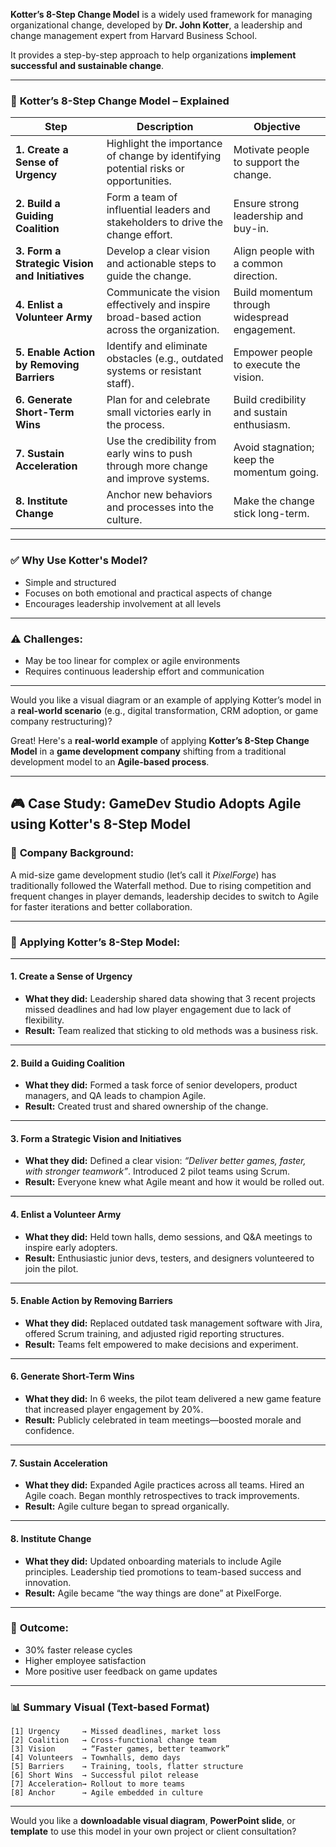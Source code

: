 **Kotter’s 8-Step Change Model** is a widely used framework for managing organizational change, developed by **Dr. John Kotter**, a leadership and change management expert from Harvard Business School.

It provides a step-by-step approach to help organizations **implement successful and sustainable change**.

---

### 🧱 **Kotter’s 8-Step Change Model – Explained**

| Step                                           | Description                                                                                | Objective                                     |
| ---------------------------------------------- | ------------------------------------------------------------------------------------------ | --------------------------------------------- |
| **1. Create a Sense of Urgency**               | Highlight the importance of change by identifying potential risks or opportunities.        | Motivate people to support the change.        |
| **2. Build a Guiding Coalition**               | Form a team of influential leaders and stakeholders to drive the change effort.            | Ensure strong leadership and buy-in.          |
| **3. Form a Strategic Vision and Initiatives** | Develop a clear vision and actionable steps to guide the change.                           | Align people with a common direction.         |
| **4. Enlist a Volunteer Army**                 | Communicate the vision effectively and inspire broad-based action across the organization. | Build momentum through widespread engagement. |
| **5. Enable Action by Removing Barriers**      | Identify and eliminate obstacles (e.g., outdated systems or resistant staff).              | Empower people to execute the vision.         |
| **6. Generate Short-Term Wins**                | Plan for and celebrate small victories early in the process.                               | Build credibility and sustain enthusiasm.     |
| **7. Sustain Acceleration**                    | Use the credibility from early wins to push through more change and improve systems.       | Avoid stagnation; keep the momentum going.    |
| **8. Institute Change**                        | Anchor new behaviors and processes into the culture.                                       | Make the change stick long-term.              |

---

### ✅ **Why Use Kotter's Model?**

* Simple and structured
* Focuses on both emotional and practical aspects of change
* Encourages leadership involvement at all levels

---

### ⚠️ Challenges:

* May be too linear for complex or agile environments
* Requires continuous leadership effort and communication

---

Would you like a visual diagram or an example of applying Kotter’s model in a **real-world scenario** (e.g., digital transformation, CRM adoption, or game company restructuring)?


Great! Here's a **real-world example** of applying **Kotter’s 8-Step Change Model** in a **game development company** shifting from a traditional development model to an **Agile-based process**.

---

## 🎮 **Case Study: GameDev Studio Adopts Agile using Kotter's 8-Step Model**

### 🏢 **Company Background:**

A mid-size game development studio (let’s call it *PixelForge*) has traditionally followed the Waterfall method. Due to rising competition and frequent changes in player demands, leadership decides to switch to Agile for faster iterations and better collaboration.

---

### 📘 **Applying Kotter’s 8-Step Model:**

---

#### **1. Create a Sense of Urgency**

* **What they did:** Leadership shared data showing that 3 recent projects missed deadlines and had low player engagement due to lack of flexibility.
* **Result:** Team realized that sticking to old methods was a business risk.

---

#### **2. Build a Guiding Coalition**

* **What they did:** Formed a task force of senior developers, product managers, and QA leads to champion Agile.
* **Result:** Created trust and shared ownership of the change.

---

#### **3. Form a Strategic Vision and Initiatives**

* **What they did:** Defined a clear vision: *“Deliver better games, faster, with stronger teamwork”*. Introduced 2 pilot teams using Scrum.
* **Result:** Everyone knew what Agile meant and how it would be rolled out.

---

#### **4. Enlist a Volunteer Army**

* **What they did:** Held town halls, demo sessions, and Q\&A meetings to inspire early adopters.
* **Result:** Enthusiastic junior devs, testers, and designers volunteered to join the pilot.

---

#### **5. Enable Action by Removing Barriers**

* **What they did:** Replaced outdated task management software with Jira, offered Scrum training, and adjusted rigid reporting structures.
* **Result:** Teams felt empowered to make decisions and experiment.

---

#### **6. Generate Short-Term Wins**

* **What they did:** In 6 weeks, the pilot team delivered a new game feature that increased player engagement by 20%.
* **Result:** Publicly celebrated in team meetings—boosted morale and confidence.

---

#### **7. Sustain Acceleration**

* **What they did:** Expanded Agile practices across all teams. Hired an Agile coach. Began monthly retrospectives to track improvements.
* **Result:** Agile culture began to spread organically.

---

#### **8. Institute Change**

* **What they did:** Updated onboarding materials to include Agile principles. Leadership tied promotions to team-based success and innovation.
* **Result:** Agile became “the way things are done” at PixelForge.

---

### 🎯 **Outcome:**

* 30% faster release cycles
* Higher employee satisfaction
* More positive user feedback on game updates

---

### 📊 Summary Visual (Text-based Format)

```
[1] Urgency     → Missed deadlines, market loss
[2] Coalition   → Cross-functional change team
[3] Vision      → “Faster games, better teamwork”
[4] Volunteers  → Townhalls, demo days
[5] Barriers    → Training, tools, flatter structure
[6] Short Wins  → Successful pilot release
[7] Acceleration→ Rollout to more teams
[8] Anchor      → Agile embedded in culture
```

---

Would you like a **downloadable visual diagram**, **PowerPoint slide**, or **template** to use this model in your own project or client consultation?
